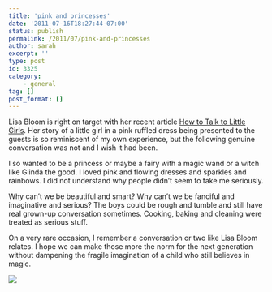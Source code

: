 ```yaml
---
title: 'pink and princesses'
date: '2011-07-16T18:27:44-07:00'
status: publish
permalink: /2011/07/pink-and-princesses
author: sarah
excerpt: ''
type: post
id: 3325
category:
    - general
tag: []
post_format: []
---
```

Lisa Bloom is right on target with her recent article [How to Talk to Little Girls](http://www.huffingtonpost.com/lisa-bloom/how-to-talk-to-little-gir_b_882510.html?ref=fb&src=sp). Her story of a little girl in a pink ruffled dress being presented to the guests is so reminiscent of my own experience, but the following genuine conversation was not and I wish it had been.

I so wanted to be a princess or maybe a fairy with a magic wand or a witch like Glinda the good. I loved pink and flowing dresses and sparkles and rainbows. I did not understand why people didn’t seem to take me seriously.

Why can’t we be beautiful and smart? Why can’t we be fanciful and imaginative and serious? The boys could be rough and tumble and still have real grown-up conversation sometimes. Cooking, baking and cleaning were treated as serious stuff.

On a very rare occasion, I remember a conversation or two like Lisa Bloom relates. I hope we can make those more the norm for the next generation without dampening the fragile imagination of a child who still believes in magic.

![](http://www.andrewgarvey.com/wizard/characters/Images/Glinda%20the%20Good%20Witch%20of%20the%20North%201.jpg)